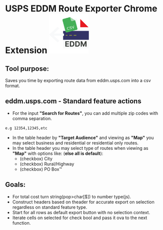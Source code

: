 # USPS EDDM Route Exporter Chrome Extension <img src="https://github.com/williamgregorio/eddm-route-exporter/blob/main/assets/eddm-exporter-extension-icon.png" width="128" height="128" alt="icon for eddm route exporter" />

## Tool purpose:
Saves you time by exporting route data from eddm.usps.com into a csv format.


## eddm.usps.com - Standard feature actions
- For the input **"Search for Routes"**, you can add multiple zip codes with comma separation.
```bash
e.g 12354,12345,etc
```
- In the table header by **"Target Audience"** and viewing as **"Map"** you may select business and residential or residential only routes.
- In the table header you may select type of routes when viewing as **"Map"** with options like: (**else all is default**):
  - (checkbox) City
  - (checkbox) Rural/Highway
  - (checkbox) PO Box™

## Goals:
- For total cost turn string(pop>char[$]) to number type(js).
- Construct headers based on theader for accurate export on selection regardless on standard feature type.
- Start for all rows as default export button with no selection context.
- Iterate cells on selected for check bool and pass it ova to the next function.
